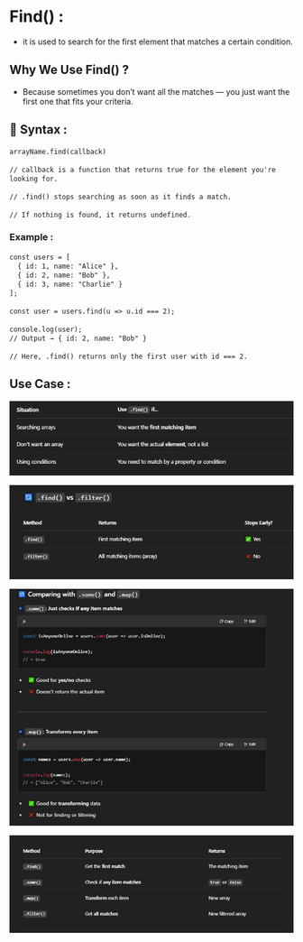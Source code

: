 # Find() :
- it is used to search for the first element that matches a certain condition.

## Why We Use Find() ?
- Because sometimes you don’t want all the matches — you just want the first one that fits your criteria.

## 🔸 Syntax :
``` 
arrayName.find(callback)

// callback is a function that returns true for the element you're looking for.

// .find() stops searching as soon as it finds a match.

// If nothing is found, it returns undefined.
```

### Example :
```
const users = [
  { id: 1, name: "Alice" },
  { id: 2, name: "Bob" },
  { id: 3, name: "Charlie" }
];

const user = users.find(u => u.id === 2);

console.log(user); 
// Output → { id: 2, name: "Bob" }

// Here, .find() returns only the first user with id === 2.
```

## Use Case :
![image](findMedthod.png)

![image](FindAndFilter.png)

![image](SomeAndMap.png)

![image](find_some_map_filter.png)